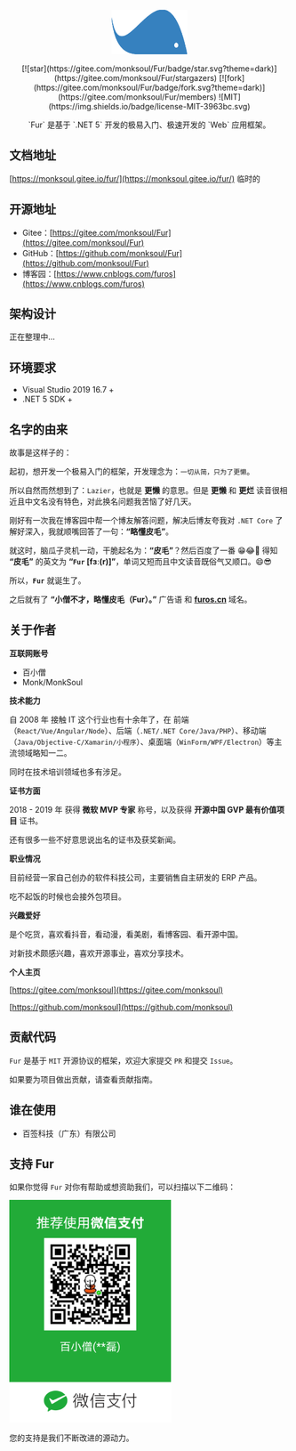 <p align="center">
<img src="./docs/static/img/furlogo.png" height="80"/>
</p>

<p align="center">
[![star](https://gitee.com/monksoul/Fur/badge/star.svg?theme=dark)](https://gitee.com/monksoul/Fur/stargazers) [![fork](https://gitee.com/monksoul/Fur/badge/fork.svg?theme=dark)](https://gitee.com/monksoul/Fur/members) ![MIT](https://img.shields.io/badge/license-MIT-3963bc.svg)
</p>

<p align="center">
`Fur` 是基于 `.NET 5` 开发的极易入门、极速开发的 `Web` 应用框架。
</p>

## 文档地址

[https://monksoul.gitee.io/fur/](https://monksoul.gitee.io/fur/) 临时的

## 开源地址

- Gitee：[https://gitee.com/monksoul/Fur](https://gitee.com/monksoul/Fur)
- GitHub：[https://github.com/monksoul/Fur](https://github.com/monksoul/Fur)
- 博客园：[https://www.cnblogs.com/furos](https://www.cnblogs.com/furos)

## 架构设计

正在整理中...

## 环境要求

- Visual Studio 2019 16.7 +
- .NET 5 SDK +

## 名字的由来

故事是这样子的：

起初，想开发一个极易入门的框架，开发理念为：`一切从简，只为了更懒`。

所以自然而然想到了：`Lazier`，也就是 **更懒** 的意思。但是 **更懒** 和 **更烂** 读音很相近且中文名没有特色，对此换名问题我苦恼了好几天。

刚好有一次我在博客园中帮一个博友解答问题，解决后博友夸我对 `.NET Core` 了解好深入，我就顺嘴回答了一句：**“略懂皮毛”**。

就这时，脑瓜子灵机一动，干脆起名为：**“皮毛”**？然后百度了一番 😁😂🤣 得知 **“皮毛”** 的英文为 **“`Fur` [fɜː(r)]”**，单词又短而且中文读音既俗气又顺口。😄😎

所以，**`Fur`** 就诞生了。

之后就有了 **“小僧不才，略懂皮毛（Fur）。”** 广告语 和 **[furos.cn](https://furos.cn)** 域名。

## 关于作者

**互联网账号**

- 百小僧
- Monk/MonkSoul

**技术能力**

自 2008 年 接触 IT 这个行业也有十余年了，在 前端（`React/Vue/Angular/Node`）、后端（`.NET/.NET Core/Java/PHP`）、移动端（`Java/Objective-C/Xamarin/小程序`）、桌面端（`WinForm/WPF/Electron`）等主流领域略知一二。

同时在技术培训领域也多有涉足。

**证书方面**

2018 - 2019 年 获得 **微软 MVP 专家** 称号，以及获得 **开源中国 GVP 最有价值项目** 证书。

还有很多一些不好意思说出名的证书及获奖新闻。

**职业情况**

目前经营一家自己创办的软件科技公司，主要销售自主研发的 ERP 产品。

吃不起饭的时候也会接外包项目。

**兴趣爱好**

是个吃货，喜欢看抖音，看动漫，看美剧，看博客园、看开源中国。

对新技术颇感兴趣，喜欢开源事业，喜欢分享技术。

**个人主页**

[https://gitee.com/monksoul](https://gitee.com/monksoul)

[https://github.com/monksoul](https://github.com/monksoul)

## 贡献代码

`Fur` 是基于 `MIT` 开源协议的框架，欢迎大家提交 `PR` 和提交 `Issue`。

如果要为项目做出贡献，请查看贡献指南。

## 谁在使用

- 百签科技（广东）有限公司

## 支持 Fur

如果你觉得 `Fur` 对你有帮助或想资助我们，可以扫描以下二维码：

<img src="./docs/static/img/skm.png" height="400" />

您的支持是我们不断改进的源动力。
